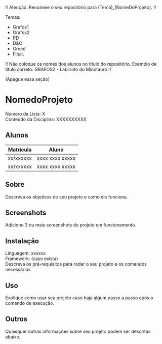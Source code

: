 !! Atenção: Renomeie o seu repositório para (Tema)_(NomeDoProjeto). !! 

Temas:
 - Grafos1
 - Grafos2
 - PD
 - D&C
 - Greed
 - Final. 
 
 !! Não coloque os nomes dos alunos no título do repositório. Exemplo de título correto: GRAFOS2 - Labirinto do Minotauro !!
 
 (Apague essa seção)

# NomedoProjeto

Número da Lista: X<br>
Conteúdo da Disciplina: XXXXXXXXXX<br>

## Alunos
|Matrícula | Aluno |
| -- | -- |
| xx/xxxxxx  |  xxxx xxxx xxxxx |
| xx/xxxxxx  |  xxxx xxxx xxxxx |

## Sobre 
Descreva os objetivos do seu projeto e como ele funciona. 

## Screenshots
Adicione 3 ou mais screenshots do projeto em funcionamento.

## Instalação 
Linguagem: xxxxxx<br>
Framework: (caso exista)<br>
Descreva os pré-requisitos para rodar o seu projeto e os comandos necessários.

## Uso 
Explique como usar seu projeto caso haja algum passo a passo após o comando de execução.

## Outros 
Quaisquer outras informações sobre seu projeto podem ser descritas abaixo.
